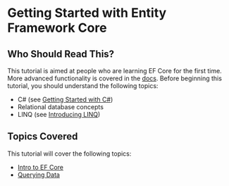 # Getting Started with Entity Framework Core

## Who Should Read This?

This tutorial is aimed at people who are learning EF Core for the first time. More advanced functionality is covered in the [docs](https://docs.efproject.net/en/latest/). Before beginning this tutorial, you should understand the following topics: 

- C# (see [Getting Started with C#](https://www.microsoft.com/net/tutorials/csharp/getting-started)) 
- Relational database concepts 
- LINQ (see  [Introducing LINQ](https://www.microsoft.com/net/tutorials/csharp/getting-started/linq)) 
 

## Topics Covered

This tutorial will cover the following topics:

- [Intro to EF Core](what-is-ef-core.md)
- [Querying Data](querying.md)